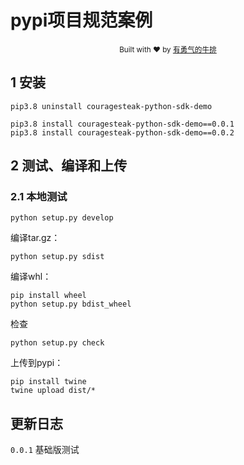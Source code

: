 # pypi项目规范案例



<div style="text-align:center;">
    <p>
        <sub>
            Built with ❤︎ by
            <a href="https://www.couragesteak.com/">
                有勇气的牛排
            </a>
        </sub>
    </p>
</div>



## 1 安装

```shell
pip3.8 uninstall couragesteak-python-sdk-demo

pip3.8 install couragesteak-python-sdk-demo==0.0.1
pip3.8 install couragesteak-python-sdk-demo==0.0.2
```



## 2 测试、编译和上传

### 2.1 本地测试

```shell
python setup.py develop
```



编译tar.gz：

```shell
python setup.py sdist
```





编译whl：

```
pip install wheel
python setup.py bdist_wheel
```



检查

```shell
python setup.py check 
```



上传到pypi：

```shell
pip install twine
twine upload dist/*
```



## 更新日志

`0.0.1` 基础版测试

